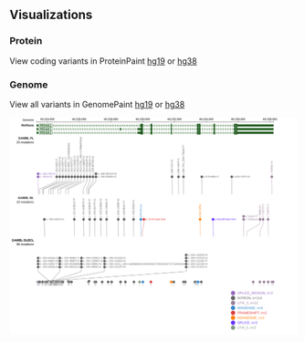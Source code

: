 ## Visualizations
### Protein
View coding variants in ProteinPaint [hg19](https://morinlab.github.io/LLMPP/GAMBL/MS4A1_protein.html)  or [hg38](https://morinlab.github.io/LLMPP/GAMBL/MS4A1_protein_hg38.html)

### Genome
View all variants in GenomePaint [hg19](https://morinlab.github.io/LLMPP/GAMBL/MS4A1.html)  or [hg38](https://morinlab.github.io/LLMPP/GAMBL/MS4A1_hg38.html)

![](images/proteinpaint/MS4A1.svg)

